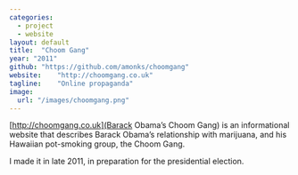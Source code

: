 ```yaml
---
categories:
  - project
  - website
layout: default
title:  "Choom Gang"
year: "2011"
github: "https://github.com/amonks/choomgang"
website:    "http://choomgang.co.uk"
tagline:    "Online propaganda"
image:
  url: "/images/choomgang.png"
---
```

[http://choomgang.co.uk](Barack Obama&#8217;s Choom Gang) is an informational website that describes Barack Obama&#8217;s relationship with marijuana, and his Hawaiian pot-smoking group, the Choom Gang.

I made it in late 2011, in preparation for the presidential election.
